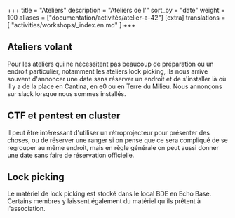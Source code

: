 +++
title = "Ateliers"
description = "Ateliers de l'"
sort_by = "date"
weight = 100
aliases = ["documentation/activités/atelier-a-42"]
[extra]
translations = [
    "activities/workshops/_index.en.md"
]
+++

## Ateliers volant

Pour les ateliers qui ne nécessitent pas beaucoup de préparation ou un endroit
particulier, notamment les ateliers lock picking, ils nous arrive souvent
d'annoncer une date sans réserver un endroit et de s'installer là où il y a de
la place en Cantina, en e0 ou en Terre du Milieu. Nous annonçons sur slack
lorsque nous sommes installés.

## CTF et pentest en cluster

Il peut être intéressant d'utiliser un rétroprojecteur pour présenter des
choses, ou de réserver une ranger si on pense que ce sera compliqué de se
regrouper au même endroit, mais en règle générale on peut aussi donner une date
sans faire de réservation officielle.

## Lock picking

Le matériel de lock picking est stocké dans le local BDE en Echo Base. Certains
membres y laissent également du matériel qu'ils prêtent à l'association.
